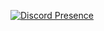 [![Discord Presence](https://lanyard-profile-readme.vercel.app/api/797951695736012870)](https://discord.com/users/797951695736012870)

